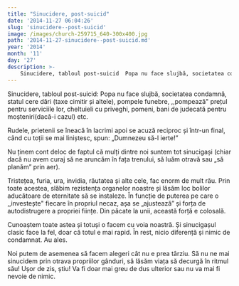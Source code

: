 ```yaml
---
title: "Sinucidere, post-suicid"
date: '2014-11-27 06:04:26'
slug: 'sinucidere--post-suicid'
image: /images/church-259715_640-300x400.jpg
path: '2014-11-27-sinucidere--post-suicid.md'
year: '2014'
month: '11'
day: '27'
description: >-
    Sinucidere, tabloul post-suicid  Popa nu face slujbă, societatea condamnă, statul cere dări (taxe cimitir și altele), pompele funebre, ,,pompează"  prețul pentru serviciile lor, cheltuieli cu priveghi
---
```

<div class="kg-card-markdown"><p>Sinucidere, tabloul post-suicid: Popa nu face slujbă, societatea condamnă, statul cere dări (taxe cimitir și altele), pompele funebre, ,,pompează"  prețul pentru serviciile lor, cheltuieli cu priveghi, pomeni, bani de judecată pentru moșteniri(dacă-i cazul) etc.</p>
<p>Rudele, prietenii se îneacă în lacrimi apoi se acuză reciproc și într-un final, când cu toții se mai liniștesc, spun: „Dumnezeu să-l ierte!”</p>
<p>Nu ținem cont deloc de faptul că mulți dintre noi suntem tot sinucigași (chiar dacă nu avem curaj să ne aruncăm în fața trenului, să luăm otravă sau „să planăm” prin aer).</p>
<p>Tristețea, furia, ura, invidia, răutatea și alte cele, fac enorm de mult rău. Prin toate acestea, slăbim rezistența organelor noastre și lăsăm loc bolilor aducătoare de eternitate să se instaleze. În funcție de puterea pe care o ,,investește" fiecare în propriul necaz, așa se „ajustează” și forța de autodistrugere a propriei ființe. Din păcate la unii, această forță e colosală.</p>
<p>Cunoaștem toate astea și totuși o facem cu voia noastră. Și sinucigașul clasic face la fel, doar că totul e mai rapid. În rest, nicio diferență și nimic de condamnat. Au ales.</p>
<p>Noi putem de asemenea să facem alegeri cât nu e prea târziu. Să nu ne mai sinucidem prin otrava propriilor gânduri, să lăsăm viața să decurgă în ritmul său! Ușor de zis, știu! Va fi doar mai greu de dus ulterior sau nu va mai fi nevoie de nimic.</p>
</div>
    